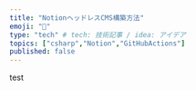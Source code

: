 ```yaml
---
title: "NotionヘッドレスCMS構築方法"
emoji: "📑"
type: "tech" # tech: 技術記事 / idea: アイデア
topics: ["csharp","Notion","GitHubActions"]
published: false
---
```


test

